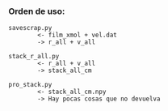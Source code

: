 ### Orden de uso:
    savescrap.py 
            <- film_xmol + vel.dat
            -> r_all + v_all

    stack_r_all.py
            <- r_all + v_all
            -> stack_all_cm

    pro_stack.py
            <- stack_all_cm.npy
            -> Hay pocas cosas que no devuelva
